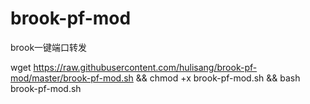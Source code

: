 # brook-pf-mod
brook一键端口转发


wget https://raw.githubusercontent.com/hulisang/brook-pf-mod/master/brook-pf-mod.sh && chmod +x brook-pf-mod.sh && bash brook-pf-mod.sh
